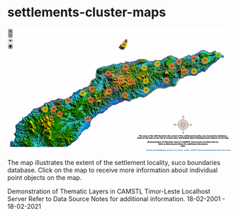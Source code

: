 # settlements-cluster-maps

![alt text](https://github.com/timorleste/settlements-cluster-maps/blob/main/images/cluster-maps.png?raw=true)

The map illustrates the extent of the settlement locality, suco boundaries database.
Click on the map to receive more information about individual point objects on the map.

Demonstration of Thematic Layers in CAMSTL Timor-Leste Localhost Server Refer to Data Source Notes for additional information.
18-02-2001  -  18-02-2021
